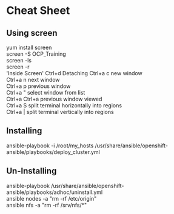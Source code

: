 # Cheat Sheet
## Using screen
 yum install screen  
 screen -S OCP_Training  
 screen -ls  
 screen -r *<session name>*  
 'Inside Screen'
 Ctrl+d         Detaching
 Ctrl+a c	new window  
 Ctrl+a n	next window  
 Ctrl+a p	previous window	 
 Ctrl+a "	select window from list	 
 Ctrl+a Ctrl+a	previous window viewed	 
 Ctrl+a S	split terminal horizontally into regions	
 Ctrl+a |	split terminal vertically into regions	
 


## Installing
  ansible-playbook -i /root/my_hosts /usr/share/ansible/openshift-ansible/playbooks/deploy_cluster.yml 
## Un-Installing
 
  ansible-playbook /usr/share/ansible/openshift-ansible/playbooks/adhoc/uninstall.yml  
  ansible nodes -a "rm -rf /etc/origin"  
  ansible nfs -a "rm -rf /srv/nfs/*"   

 
